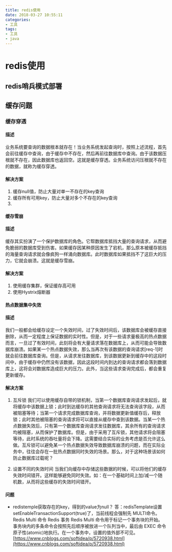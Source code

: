 ```yaml
---
title: redis使用
date: 2018-03-27 10:55:11
categories: 
- 工具
tags:
- 工具
- java
---
```


# redis使用

## redis哨兵模式部署


## 缓存问题

### 缓存穿透

#### 描述

业务系统要查询的数据根本就存在！当业务系统发起查询时，按照上述流程，首先会前往缓存中查询，由于缓存中不存在，然后再前往数据库中查询。由于该数据压根就不存在，因此数据库也返回空。这就是缓存穿透。业务系统访问压根就不存在的数据，就称为缓存穿透。

#### 解决方案

1. 缓存null值，防止大量对单一不存在的key查询
2. 缓存所有可用key，防止大量对多个不存在的key查询
3. 
#### 缓存雪崩

#### 描述
缓存其实扮演了一个保护数据库的角色。它帮数据库抵挡大量的查询请求，从而避免脆弱的数据库受到伤害。如果缓存因某种原因发生了宕机，那么原本被缓存抵挡的海量查询请求就会像疯狗一样涌向数据库。此时数据库如果抵挡不了这巨大的压力，它就会崩溃。这就是缓存雪崩。

#### 解决方案

1. 使用缓存集群，保证缓存高可用
2. 使用Hystrix熔断器

#### 热点数据集中失效

#### 描述

我们一般都会给缓存设定一个失效时间，过了失效时间后，该数据库会被缓存直接删除，从而一定程度上保证数据的实时性。但是，对于一些请求量极高的热点数据而言，一旦过了有效时间，此刻将会有大量请求落在数据库上，从而可能会导致数据库崩溃。如果某一个热点数据失效，那么当再次有该数据的查询请求[req-1]时就会前往数据库查询。但是，从请求发往数据库，到该数据更新到缓存中的这段时间中，由于缓存中仍然没有该数据，因此这段时间内到达的查询请求都会落到数据库上，这将会对数据库造成巨大的压力。此外，当这些请求查询完成后，都会重复更新缓存。

#### 解决方案

1. 互斥锁
我们可以使用缓存自带的锁机制，当第一个数据库查询请求发起后，就将缓存中该数据上锁；此时到达缓存的其他查询请求将无法查询该字段，从而被阻塞等待；当第一个请求完成数据库查询，并将数据更新值缓存后，释放锁；此时其他被阻塞的查询请求将可以直接从缓存中查到该数据。当某一个热点数据失效后，只有第一个数据库查询请求发往数据库，其余所有的查询请求均被阻塞，从而保护了数据库。但是，由于采用了互斥锁，其他请求将会阻塞等待，此时系统的吞吐量将会下降。这需要结合实际的业务考虑是否允许这么做。互斥锁可以避免某一个热点数据失效导致数据库崩溃的问题，而在实际业务中，往往会存在一批热点数据同时失效的场景。那么，对于这种场景该如何防止数据库过载呢？

2. 设置不同的失效时间
当我们向缓存中存储这些数据的时候，可以将他们的缓存失效时间错开。这样能够避免同时失效。如：在一个基础时间上加/减一个随机数，从而将这些缓存的失效时间错开。

#### 问题

- redistemple获取存在的key，得到的value为null？ 答：redisTemplate设置setEnableTransactionSupport(true)了，当前线程会强制先 MULTI命令。Redis Multi 命令 Redis 事务 Redis Multi 命令用于标记一个事务块的开始。事务块内的多条命令会按照先后顺序被放进一个队列当中，最后由 EXEC 命令原子性(atomic)地执行。在一个事务中，设置的值外部不可见。[https://www.cnblogs.com/softidea/p/5720938.html](https://www.cnblogs.com/softidea/p/5720938.html)

